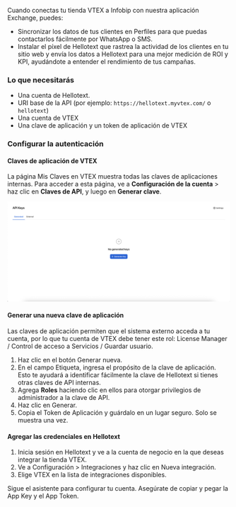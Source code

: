 Cuando conectas tu tienda VTEX a Infobip con nuestra aplicación Exchange, puedes:

- Sincronizar los datos de tus clientes en Perfiles para que puedas contactarlos fácilmente por WhatsApp o SMS.
- Instalar el píxel de Hellotext que rastrea la actividad de los clientes en tu sitio web y envía los datos a Hellotext para una mejor medición de ROI y KPI, ayudándote a entender el rendimiento de tus campañas.

### Lo que necesitarás

- Una cuenta de Hellotext.
- URI base de la API (por ejemplo: `https://hellotext.myvtex.com/` o `hellotext`)
- Una cuenta de VTEX
- Una clave de aplicación y un token de aplicación de VTEX

### Configurar la autenticación

#### Claves de aplicación de VTEX

La página Mis Claves en VTEX muestra todas las claves de aplicaciones internas. Para acceder a esta página, ve a **Configuración de la cuenta** > haz clic en **Claves de API**, y luego en **Generar clave**.

<img src="images/integrations/vtex/en/installation.png" alt="" width="768" />

#### Generar una nueva clave de aplicación

Las claves de aplicación permiten que el sistema externo acceda a tu cuenta, por lo que tu cuenta de VTEX debe tener este rol: License Manager / Control de acceso a Servicios / Guardar usuario.

1. Haz clic en el botón Generar nueva.
2. En el campo Etiqueta, ingresa el propósito de la clave de aplicación. Esto te ayudará a identificar fácilmente la clave de Hellotext si tienes otras claves de API internas.
3. Agrega **Roles** haciendo clic en ellos para otorgar privilegios de administrador a la clave de API.
4. Haz clic en Generar.
5. Copia el Token de Aplicación y guárdalo en un lugar seguro. Solo se muestra una vez.

#### Agregar las credenciales en Hellotext

1. Inicia sesión en Hellotext y ve a la cuenta de negocio en la que deseas integrar la tienda VTEX.
2. Ve a Configuración > Integraciones y haz clic en Nueva integración.
3. Elige VTEX en la lista de integraciones disponibles.

Sigue el asistente para configurar tu cuenta. Asegúrate de copiar y pegar la App Key y el App Token.
